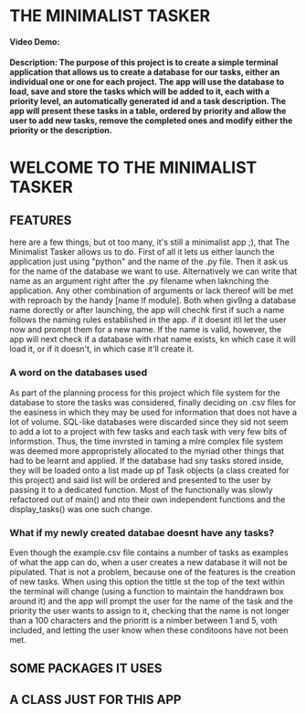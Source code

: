 # THE MINIMALIST TASKER
#### Video Demo:  <URL HERE>
#### Description: The purpose of this project is to create a simple terminal application that allows us to create a database for our tasks, either an individual one or one for each project. The app will use the database to load, save and store the tasks which will be added to it, each with a priority level, an automatically generated id and a task description. The app will present these tasks in a table, ordered by priority and allow the user to add new tasks, remove the completed ones and modify either the priority or the description.

# WELCOME TO THE MINIMALIST TASKER

## FEATURES
here are a few things, but ot too many, it's still a minimalist app ;), that The Minimalist Tasker allows us to do. First of all it lets us either launch the application just using "python" and the name of the .py file. Then it ask us for the name of the database we want to use. Alternatively we can write that name as an argument right after the .py filename when laknching the application. Any other combination of arguments or lack thereof will be met with reproach by the handy [name lf module]. Both when giv9ng a database name dorectly or after launching, the app will chechk first if such a name follows the naming rules established in the app. if it doesnt itll let the user now and prompt them for a new name. If the name is valid, however, the app will next check if a database with rhat name exists, kn which case it will load it, or if it doesn't, in which case it'll create it.

### A word on the databases used
As part of the planning process for this project which file system for the database to store the tasks was considered, finally deciding on .csv files for the easiness in which they may be used for information that does not have a lot of volume. SQL-like databases were discarded since they sid not seem to add a lot to a project with few tasks and each task with very few bits of informstion. Thus, the time invrsted in taming a mlre complex file system was deemed more appropristely allocated to the myriad other things that had to be learnt and applied.
If the database had sny tasks stored inside, they will be loaded onto a list made up pf Task objects (a class created for this project) and said list will be ordered and presented to the user by passing it to a dedicated function. Most of the functionally was slowly refactored out of main() and nto their own independent functions and the display_tasks() was one such change.

### What if my newly created databae doesnt have any tasks?
Even though the example.csv file contains a number of tasks as examples of what the app can do, when a user creates a new database it will not be pipulated. That is not a problem, because one of the features is the creation of new tasks. When using this option the tittle st the top of the text within the terminal will change (using a function to maintain the handdrawn box around it) and the app will prompt the user for the name of the task and the priority the user wants to assign to it, checking that the name is not longer than a 100 characters and the prioritt is a nimber between 1 and 5, voth included, and letting the user know when these conditoons have not been met.

## SOME PACKAGES IT USES
## A CLASS JUST FOR THIS APP